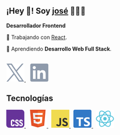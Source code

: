 ## ¡Hey 👋! Soy [josé](https://joariel.dev/) 👨🏻‍💻

**Desarrollador Frontend**

🌱 Trabajando con  [React](https://react.dev/).

🔭 Aprendiendo **Desarrollo Web Full Stack**.


<br />

<a href="https://x.com/joarieldev">
  <img src="assets/x.svg" alt="X">
</a>
&nbsp;&nbsp;
<a href="https://www.linkedin.com/in/joarieldev/">
  <img src="assets/linkedin.svg" alt="LinkedIn">
</a>

<br />

## Tecnologías
<a href="https://developer.mozilla.org/en-US/docs/Web/CSS" target="_blank">
  <img src="assets/css.svg" alt="CSS">
</a>
&nbsp;
<a href="https://developer.mozilla.org/en-US/docs/Web/HTML" target="_blank">
  <img src="assets/html.svg" alt="HTML">
</a>
&nbsp;
<a href="https://developer.mozilla.org/en-US/docs/Web/JavaScript" target="_blank">
  <img src="assets/javascript.svg" alt="JavaScript">
</a>
&nbsp;
<a href="https://www.typescriptlang.org/" target="_blank">
  <img src="assets/typescript.svg" alt="TypeScript">
</a>
&nbsp;
<a href="https://react.dev/" target="_blank">
  <img src="assets/react.svg" alt="React">
</a>